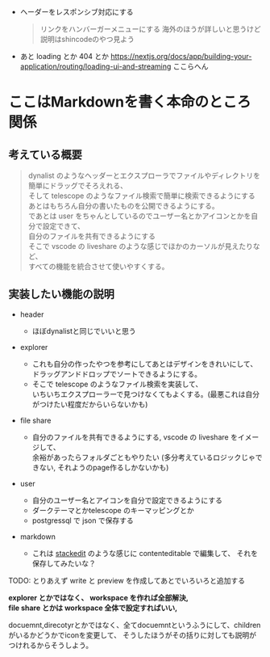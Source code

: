 - ヘーダーをレスポンシブ対応にする
  > リンクをハンバーガーメニューにする
  > 海外のほうが詳しいと思うけど説明はshincodeのやつ見よう
- あと loading とか 404 とか https://nextjs.org/docs/app/building-your-application/routing/loading-ui-and-streaming ここらへん

# ここはMarkdownを書く本命のところ関係

## 考えている概要

> dynalist のようなヘッダーとエクスプローラでファイルやディレクトリを簡単にドラッグでそろえれる、<br>
> そして telescope のようなファイル検索で簡単に検索できるようにする<br>
> あとはもちろん自分の書いたものを公開できるようにする。<br>
> であとは user をちゃんとしているのでユーザー名とかアイコンとかを自分で設定できて、<br>
> 自分のファイルを共有できるようにする<br>
> そこで vscode の liveshare のような感じでほかのカーソルが見えたりなど、<br>
> すべての機能を統合させて使いやすくする。<br>

## 実装したい機能の説明

- header
  - ほぼdynalistと同じでいいと思う
- explorer
  - これも自分の作ったやつを参考にしてあとはデザインをきれいにして、<br>
    ドラッグアンドドロップでソートできるようにする。<br>
  - そこで telescope のようなファイル検索を実装して、<br>
    いちいちエクスプローラーで見つけなくてもよくする。(最悪これは自分がつけたい程度だからいらないかも)
- file share
  - 自分のファイルを共有できるようにする,
    vscode の liveshare をイメージして、<br>
    余裕があったらフォルダごともやりたい (多分考えているロジックじゃできない, それようのpage作るしかないかも)
- user

  - 自分のユーザー名とアイコンを自分で設定できるようにする
  - ダークテーマとかtelescope のキーマッピングとか
  - postgressql で json で保存する

- markdown
  - これは [stackedit](https://stackedit.io/app#) のような感じに contenteditable で編集して、
    それを保存してみたいな？

TODO: とりあえず write と preview を作成してあとでいろいろと追加する

**explorer とかではなく、 workspace を作れば全部解決,<br>
file share とかは workspace 全体で設定すればいい,**

docuemnt,direcotyrとかではなく、全てdocuemntというふうにして、childrenがいるかどうかでiconを変更して、
そうしたほうがその括りに対しても説明がつけれるからそうしよう。
